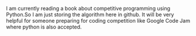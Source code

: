 I am currently reading a book about competitive programming using Python.So I am just storing the algorithm here in github.
It will be very helpful for someone preparing for coding competition like Google Code Jam where python is also accepted.

